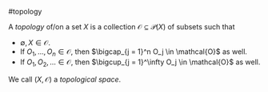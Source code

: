 #topology

A *topology* of/on a set $X$ is a collection $\mathcal{O} \subseteq \mathcal{P}(X)$ of subsets such that
 - $\emptyset, X \in \mathcal{O}$.
 - If $O_1, \dots, O_n \in \mathcal{O}$, then $\bigcap_{j = 1}^n O_j \in \mathcal{O}$ as well.
 - If $O_1, O_2, \dots \in \mathcal{O}$, then $\bigcup_{j = 1}^\infty O_j \in \mathcal{O}$ as well.

We call $(X, \mathcal{O})$ a *topological space*.